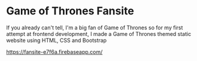 # Game of Thrones Fansite

If you already can't tell, I'm a big fan of Game of Thrones so for my first attempt at frontend development, I made a Game of Thrones themed static website using HTML, CSS and Bootstrap

https://fansite-e7f6a.firebaseapp.com/
